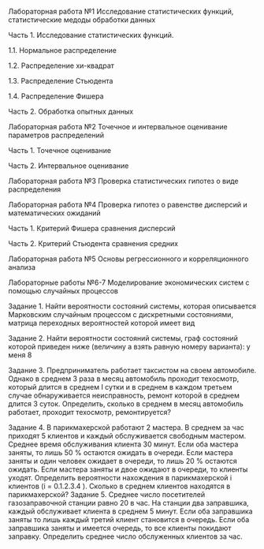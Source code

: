 Лабораторная работа №1 Исследование статистических функций, статистические медоды обработки данных

Часть 1. Исследование статистических функций.
  
  1.1. Нормальное распределение
  
  1.2. Распределение хи-квадрат
  
  1.3. Распределение Стьюдента
  
  1.4. Распределение Фишера

Часть 2. Обработка опытных данных




Лабораторная работа №2 Точечное и интервальное оценивание параметров распределений

Часть 1. Точечное оценивание

Часть 2. Интервальное оценивание




Лабораторная работа №3 Проверка статистических гипотез о виде распределения




Лабораторная работа №4 Проверка гипотез о равенстве дисперсий и математических ожиданий

Часть 1. Критерий Фишера сравнения дисперсий

Часть 2. Критерий Стьюдента сравнения средних




Лабораторная работа №5 Основы регрессионного и корреляционного анализа




Лабораторные работы №6-7 Моделирование экономических систем с помощью случайных процессов

Задание 1. Найти вероятности состояний системы, которая описывается Марковским случайным процессом с дискретными состояниями, матрица переходных вероятностей которой имеет вид

Задание 2. Найти вероятности состояний системы, граф состояний которой приведен ниже (величину а взять равную номеру варианта): у меня 8

Задание 3. Предприниматель работает таксистом на своем автомобиле. Однако в среднем 3 раза в месяц автомобиль проходит техосмотр, который длится в среднем I сутки и в среднем в каждом третьем случае обнаруживается неисправность, ремонт которой в среднем длится 3 суток. Определить, сколько в среднем в месяц автомобиль работает, проходит техосмотр, ремонтируется?

Задание 4. В парикмахерской работают 2 мастера. В среднем за час приходят 5 клиентов и каждый обслуживается свободным мастером. Среднее время обслуживания клиента 30 минут. Если оба мастера заняты, то лишь 50 % остаются ожидать в очереди. Если мастера заняты и один человек ожидает в очереди, то лишь 20 % остаются ожидать. Если мастера заняты и двое ожидают в очереди, то клиенты уходят. Определить вероятности нахождения в парикмахерской і клиентов (i = 0.1.2.3.4 ). Сколько в среднем клиентов находятся в парикмахерской?
Задание 5. Среднее число посетителей газозаправочной станции равно 20 в час. На станции два заправшика, каждый обслуживает клиента в среднем 5 минут. Если оба заправшика заняты то лишь каждый третий клиент становится в очередь. Если оба заправшика заняты и имеется очередь, то все клиенты покидают заправку. Определить среднее число обслуженных клиентов за час.
